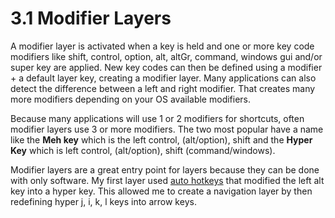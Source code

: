 # 3.1 Modifier Layers

A modifier layer is activated when a key is held and one or more key code modifiers like shift, control, option, alt, altGr, command, windows gui and/or super key are applied. New key codes can then be defined using a modifier + a default layer key, creating a modifier layer. Many applications can also detect the difference between a left and right modifier. That creates many more modifiers depending on your OS available modifiers.

Because many applications will use 1 or 2 modifiers for shortcuts, often modifier layers use 3 or more modifiers. The two most popular have a name like the **Meh key** which is the left control, (alt/option), shift and the **Hyper Key** which is left control, (alt/option), shift (command/windows).&#x20;

Modifier layers are a great entry point for layers because they can be done with only software. My first layer used [auto hotkeys](../ch-2-setup/2.3-software.md) that modified the left alt key into a hyper key. This allowed me to create a navigation layer by then redefining hyper  j, i, k, l keys into arrow keys.
